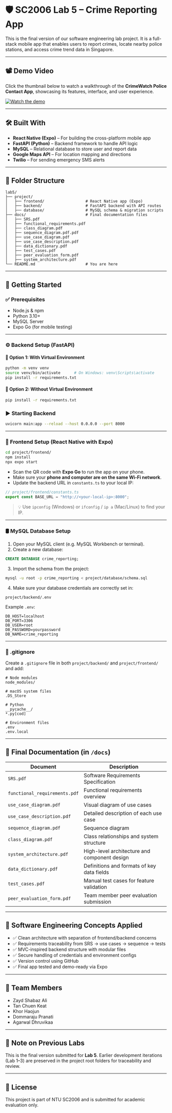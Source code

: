# 🛡️ SC2006 Lab 5 – Crime Reporting App

This is the final version of our software engineering lab project. It is a full-stack mobile app that enables users to report crimes, locate nearby police stations, and access crime trend data in Singapore.

---

## 📽️ Demo Video

Click the thumbnail below to watch a walkthrough of the **CrimeWatch Police Contact App**, showcasing its features, interface, and user experience.

[![Watch the demo](https://img.youtube.com/vi/C4v-a-K5KUw/0.jpg)](https://youtu.be/C4v-a-K5KUw)

---

## 🛠️ Built With

- **React Native (Expo)** – For building the cross-platform mobile app
- **FastAPI (Python)** – Backend framework to handle API logic
- **MySQL** – Relational database to store user and report data
- **Google Maps API** – For location mapping and directions
- **Twilio** – For sending emergency SMS alerts

---

## 📁 Folder Structure

```
lab5/
├── project/
│   ├── frontend/                  # React Native app (Expo)
│   ├── backend/                   # FastAPI backend with API routes
│   ├── database/                  # MySQL schema & migration scripts
├── docs/                          # Final documentation files
│   ├── SRS.pdf
│   ├── functional_requirements.pdf
│   ├── class_diagram.pdf
│   ├── sequence_diagram.pdf.pdf
│   ├── use_case_diagram.pdf
│   ├── use_case_description.pdf
│   ├── data_dictionary.pdf
│   ├── test_cases.pdf
│   ├── peer_evaluation_form.pdf
│   ├── system_architecture.pdf
└── README.md                      # You are here
```
---

## 🚀 Getting Started

### ✅ Prerequisites

- Node.js & npm
- Python 3.10+
- MySQL Server
- Expo Go (for mobile testing)

---

### ⚙️ Backend Setup (FastAPI)

#### 🔹 Option 1: With Virtual Environment
```bash
python -m venv venv
source venv/bin/activate      # On Windows: venv\Scripts\activate
pip install -r requirements.txt
```

#### 🔹 Option 2: Without Virtual Environment
```bash
pip install -r requirements.txt
```

### ▶️ Starting Backend
```bash
uvicorn main:app --reload --host 0.0.0.0 --port 8000
```

---

### 📱 Frontend Setup (React Native with Expo)

```bash
cd project/frontend/
npm install
npx expo start
```

- Scan the QR code with **Expo Go** to run the app on your phone.
- Make sure your **phone and computer are on the same Wi-Fi network**.
- Update the backend URL in `constants.ts` to your local IP:

```ts
// project/frontend/constants.ts
export const BASE_URL = "http://<your-local-ip>:8000";
```

> 💡 Use `ipconfig` (Windows) or `ifconfig` / `ip a` (Mac/Linux) to find your IP.

---

### 🛢️ MySQL Database Setup

1. Open your MySQL client (e.g. MySQL Workbench or terminal).
2. Create a new database:
```sql
CREATE DATABASE crime_reporting;
```
3. Import the schema from the project:
```bash
mysql -u root -p crime_reporting < project/database/schema.sql
```
4. Make sure your database credentials are correctly set in:
```env
project/backend/.env
```

Example `.env`:
```
DB_HOST=localhost
DB_PORT=3306
DB_USER=root
DB_PASSWORD=yourpassword
DB_NAME=crime_reporting
```

---

### 📂 .gitignore

Create a `.gitignore` file in both `project/backend/` and `project/frontend/` and add:

```
# Node modules
node_modules/

# macOS system files
.DS_Store

# Python
__pycache__/
*.py[cod]

# Environment files
.env
.env.local
```

---

## 📄 Final Documentation (in `/docs`)

| Document | Description |
|----------|-------------|
| `SRS.pdf` | Software Requirements Specification |
| `functional_requirements.pdf` | Functional requirements overview |
| `use_case_diagram.pdf` | Visual diagram of use cases |
| `use_case_description.pdf` | Detailed description of each use case |
| `sequence_diagram.pdf` | Sequence diagram |
| `class_diagram.pdf` | Class relationships and system structure |
| `system_architecture.pdf` | High-level architecture and component design |
| `data_dictionary.pdf` | Definitions and formats of key data fields |
| `test_cases.pdf` | Manual test cases for feature validation |
| `peer_evaluation_form.pdf` | Team member peer evaluation submission |

---

## 🧠 Software Engineering Concepts Applied

- ✅ Clean architecture with separation of frontend/backend concerns
- ✅ Requirements traceability from SRS → use cases → sequence → tests
- ✅ MVC-inspired backend structure with modular files
- ✅ Secure handling of credentials and environment configs
- ✅ Version control using GitHub
- ✅ Final app tested and demo-ready via Expo

---

## 👥 Team Members

- Zayd Shabaz Ali
- Tan Chuen Keat
- Khor Haojun
- Dommaraju Pranati
- Agarwal Dhruvikaa

---

## 📎 Note on Previous Labs

This is the final version submitted for **Lab 5**. Earlier development iterations (Lab 1–3) are preserved in the project root folders for traceability and review.

---

## 📜 License

This project is part of NTU SC2006 and is submitted for academic evaluation only.
